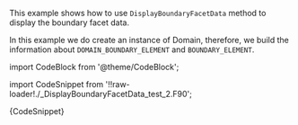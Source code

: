 This example shows how to use `DisplayBoundaryFacetData` method to display the boundary facet data.

In this example we do create an instance of Domain, therefore,
we build the information about `DOMAIN_BOUNDARY_ELEMENT` and `BOUNDARY_ELEMENT`.


import CodeBlock from '@theme/CodeBlock';

import CodeSnippet from '!!raw-loader!./_DisplayBoundaryFacetData_test_2.F90';

<CodeBlock language="fortran">{CodeSnippet}</CodeBlock>

